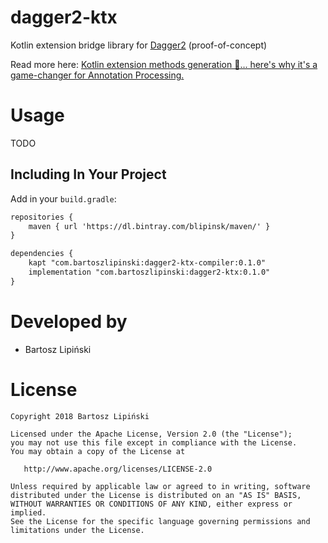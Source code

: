 dagger2-ktx
===============

Kotlin extension bridge library for [Dagger2](https://github.com/google/dagger) (proof-of-concept)

Read more here: [Kotlin extension methods generation 🚀… here's why it's a game-changer for Annotation Processing.](https://medium.com/p/15b5e6499dc8)

Usage
=====

TODO

Including In Your Project
-------------------------
Add in your `build.gradle`:
```xml
repositories {
    maven { url 'https://dl.bintray.com/blipinsk/maven/' }
}

dependencies {
    kapt "com.bartoszlipinski:dagger2-ktx-compiler:0.1.0"
    implementation "com.bartoszlipinski:dagger2-ktx:0.1.0"
}
```

Developed by
============
 * Bartosz Lipiński

License
=======

    Copyright 2018 Bartosz Lipiński
    
    Licensed under the Apache License, Version 2.0 (the "License");
    you may not use this file except in compliance with the License.
    You may obtain a copy of the License at

       http://www.apache.org/licenses/LICENSE-2.0

    Unless required by applicable law or agreed to in writing, software
    distributed under the License is distributed on an "AS IS" BASIS,
    WITHOUT WARRANTIES OR CONDITIONS OF ANY KIND, either express or implied.
    See the License for the specific language governing permissions and
    limitations under the License.